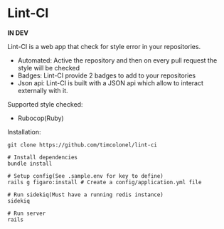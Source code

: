 # Lint-CI

****IN DEV****

Lint-CI is a web app that check for style error in your repositories.
* Automated: Active the repository and then on every pull request the style will be checked
* Badges: Lint-CI provide 2 badges to add to your repositories
* Json api: Lint-CI is built with a JSON api which allow to interact externally with it.
 
Supported style checked:
* Rubocop(Ruby)


Installation:
```
git clone https://github.com/timcolonel/lint-ci

# Install dependencies
bundle install

# Setup config(See .sample.env for key to define)
rails g figaro:install # Create a config/application.yml file

# Run sidekiq(Must have a running redis instance)
sidekiq

# Run server
rails 
```

